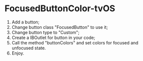 # FocusedButtonColor-tvOS

1. Add a button;
2. Change button class "FocusedButton" to use it;
3. Change button type to "Custom";
4. Create a IBOutlet for button in your code;
5. Call the method "buttonColors" and set colors for focused and unfocused state.
6. Enjoy.